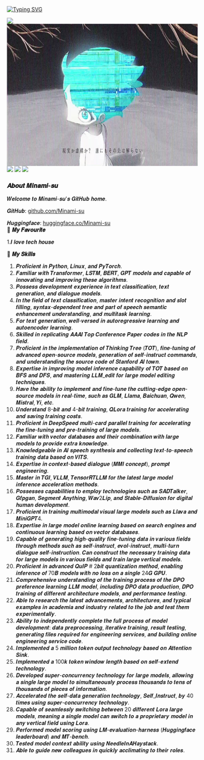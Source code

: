[![Typing SVG](https://readme-typing-svg.herokuapp.com?size=25&duration=2500&color=AAE85D&vCenter=true&width=200&height=40&lines=𝑯𝒊+𝑾𝒆𝒍𝒄𝒐𝒎𝒆+%F0%9F%91%8B%F0%9F%8F%BB;𝑰'𝒎+𝑴𝒊𝒏𝒂𝒎𝒊-𝒔𝒖)](https://git.io/typing-svg)

<a href="#">
 
  <img align="left" src="https://github-readme-stats.vercel.app/api?username=Minami-su&count_private=true&show_icons=true&theme=merko&bg_color=000000,000000,000000" />

</a>
<img align='left' src="https://github.com/Minami-su/Minami-su/blob/main/assets/Amara.jpg" height="375">





<!--START_SECTION:waka-->
![](https://img.shields.io/badge/-Python-3776AB?style=flat-square&logo=Python&logoColor=ffffff)
![](https://img.shields.io/badge/-Linux-000000?style=flat-square&logo=Linux&logoColor=ffffff)
![](https://img.shields.io/badge/-pytorch-ffffff?style=flat-square&logo=pytorch&logoColor=)



<!--END_SECTION:waka-->


<!--START_SECTION:waka-->

### 𝑨𝒃𝒐𝒖𝒕 𝑴𝒊𝒏𝒂𝒎𝒊-𝒔𝒖

𝑾𝒆𝒍𝒄𝒐𝒎𝒆 𝒕𝒐 𝑴𝒊𝒏𝒂𝒎𝒊-𝒔𝒖'𝒔 𝑮𝒊𝒕𝑯𝒖𝒃 𝒉𝒐𝒎𝒆.

𝑮𝒊𝒕𝑯𝒖𝒃:
[github.com/Minami-su](https://github.com/Minami-su)

𝑯𝒖𝒈𝒈𝒊𝒏𝒈𝒇𝒂𝒄𝒆:
[huggingface.co/Minami-su](https://huggingface.co/Minami-su)  
🌟 **𝑴𝒚 𝑭𝒂𝒗𝒐𝒖𝒓𝒊𝒕𝒆**

1.𝑰 𝒍𝒐𝒗𝒆 𝒕𝒆𝒄𝒉 𝒉𝒐𝒖𝒔𝒆

🌟 **𝑴𝒚 𝑺𝒌𝒊𝒍𝒍𝒔**
1. 𝑷𝒓𝒐𝒇𝒊𝒄𝒊𝒆𝒏𝒕 𝒊𝒏 𝑷𝒚𝒕𝒉𝒐𝒏, 𝑳𝒊𝒏𝒖𝒙, 𝒂𝒏𝒅 𝑷𝒚𝑻𝒐𝒓𝒄𝒉.
2. 𝑭𝒂𝒎𝒊𝒍𝒊𝒂𝒓 𝒘𝒊𝒕𝒉 𝑻𝒓𝒂𝒏𝒔𝒇𝒐𝒓𝒎𝒆𝒓, 𝑳𝑺𝑻𝑴, 𝑩𝑬𝑹𝑻, 𝑮𝑷𝑻 𝒎𝒐𝒅𝒆𝒍𝒔 𝒂𝒏𝒅 𝒄𝒂𝒑𝒂𝒃𝒍𝒆 𝒐𝒇 𝒊𝒏𝒏𝒐𝒗𝒂𝒕𝒊𝒏𝒈 𝒂𝒏𝒅 𝒊𝒎𝒑𝒓𝒐𝒗𝒊𝒏𝒈 𝒕𝒉𝒆𝒔𝒆 𝒂𝒍𝒈𝒐𝒓𝒊𝒕𝒉𝒎𝒔.
3. 𝑷𝒐𝒔𝒔𝒆𝒔𝒔 𝒅𝒆𝒗𝒆𝒍𝒐𝒑𝒎𝒆𝒏𝒕 𝒆𝒙𝒑𝒆𝒓𝒊𝒆𝒏𝒄𝒆 𝒊𝒏 𝒕𝒆𝒙𝒕 𝒄𝒍𝒂𝒔𝒔𝒊𝒇𝒊𝒄𝒂𝒕𝒊𝒐𝒏, 𝒕𝒆𝒙𝒕 𝒈𝒆𝒏𝒆𝒓𝒂𝒕𝒊𝒐𝒏, 𝒂𝒏𝒅 𝒅𝒊𝒂𝒍𝒐𝒈𝒖𝒆 𝒎𝒐𝒅𝒆𝒍𝒔.
4. 𝑰𝒏 𝒕𝒉𝒆 𝒇𝒊𝒆𝒍𝒅 𝒐𝒇 𝒕𝒆𝒙𝒕 𝒄𝒍𝒂𝒔𝒔𝒊𝒇𝒊𝒄𝒂𝒕𝒊𝒐𝒏, 𝒎𝒂𝒔𝒕𝒆𝒓 𝒊𝒏𝒕𝒆𝒏𝒕 𝒓𝒆𝒄𝒐𝒈𝒏𝒊𝒕𝒊𝒐𝒏 𝒂𝒏𝒅 𝒔𝒍𝒐𝒕 𝒇𝒊𝒍𝒍𝒊𝒏𝒈, 𝒔𝒚𝒏𝒕𝒂𝒙-𝒅𝒆𝒑𝒆𝒏𝒅𝒆𝒏𝒕 𝒕𝒓𝒆𝒆 𝒂𝒏𝒅 𝒑𝒂𝒓𝒕 𝒐𝒇 𝒔𝒑𝒆𝒆𝒄𝒉 𝒔𝒆𝒎𝒂𝒏𝒕𝒊𝒄 𝒆𝒏𝒉𝒂𝒏𝒄𝒆𝒎𝒆𝒏𝒕 𝒖𝒏𝒅𝒆𝒓𝒔𝒕𝒂𝒏𝒅𝒊𝒏𝒈, 𝒂𝒏𝒅 𝒎𝒖𝒍𝒕𝒊𝒕𝒂𝒔𝒌 𝒍𝒆𝒂𝒓𝒏𝒊𝒏𝒈.
5. 𝑭𝒐𝒓 𝒕𝒆𝒙𝒕 𝒈𝒆𝒏𝒆𝒓𝒂𝒕𝒊𝒐𝒏, 𝒘𝒆𝒍𝒍-𝒗𝒆𝒓𝒔𝒆𝒅 𝒊𝒏 𝒂𝒖𝒕𝒐𝒓𝒆𝒈𝒓𝒆𝒔𝒔𝒊𝒗𝒆 𝒍𝒆𝒂𝒓𝒏𝒊𝒏𝒈 𝒂𝒏𝒅 𝒂𝒖𝒕𝒐𝒆𝒏𝒄𝒐𝒅𝒆𝒓 𝒍𝒆𝒂𝒓𝒏𝒊𝒏𝒈.
6. 𝑺𝒌𝒊𝒍𝒍𝒆𝒅 𝒊𝒏 𝒓𝒆𝒑𝒍𝒊𝒄𝒂𝒕𝒊𝒏𝒈 𝑨𝑨𝑨𝑰 𝑻𝒐𝒑 𝑪𝒐𝒏𝒇𝒆𝒓𝒆𝒏𝒄𝒆 𝑷𝒂𝒑𝒆𝒓 𝒄𝒐𝒅𝒆𝒔 𝒊𝒏 𝒕𝒉𝒆 𝑵𝑳𝑷 𝒇𝒊𝒆𝒍𝒅.
7. 𝑷𝒓𝒐𝒇𝒊𝒄𝒊𝒆𝒏𝒕 𝒊𝒏 𝒕𝒉𝒆 𝒊𝒎𝒑𝒍𝒆𝒎𝒆𝒏𝒕𝒂𝒕𝒊𝒐𝒏 𝒐𝒇 𝑻𝒉𝒊𝒏𝒌𝒊𝒏𝒈 𝑻𝒓𝒆𝒆 (𝑻𝑶𝑻), 𝒇𝒊𝒏𝒆-𝒕𝒖𝒏𝒊𝒏𝒈 𝒐𝒇 𝒂𝒅𝒗𝒂𝒏𝒄𝒆𝒅 𝒐𝒑𝒆𝒏-𝒔𝒐𝒖𝒓𝒄𝒆 𝒎𝒐𝒅𝒆𝒍𝒔, 𝒈𝒆𝒏𝒆𝒓𝒂𝒕𝒊𝒐𝒏 𝒐𝒇 𝒔𝒆𝒍𝒇-𝒊𝒏𝒔𝒕𝒓𝒖𝒄𝒕 𝒄𝒐𝒎𝒎𝒂𝒏𝒅𝒔, 𝒂𝒏𝒅 𝒖𝒏𝒅𝒆𝒓𝒔𝒕𝒂𝒏𝒅𝒊𝒏𝒈 𝒕𝒉𝒆 𝒔𝒐𝒖𝒓𝒄𝒆 𝒄𝒐𝒅𝒆 𝒐𝒇 𝑺𝒕𝒂𝒏𝒇𝒐𝒓𝒅 𝑨𝑰 𝒕𝒐𝒘𝒏.
8. 𝑬𝒙𝒑𝒆𝒓𝒕𝒊𝒔𝒆 𝒊𝒏 𝒊𝒎𝒑𝒓𝒐𝒗𝒊𝒏𝒈 𝒎𝒐𝒅𝒆𝒍 𝒊𝒏𝒇𝒆𝒓𝒆𝒏𝒄𝒆 𝒄𝒂𝒑𝒂𝒃𝒊𝒍𝒊𝒕𝒚 𝒐𝒇 𝑻𝑶𝑻 𝒃𝒂𝒔𝒆𝒅 𝒐𝒏 𝑩𝑭𝑺 𝒂𝒏𝒅 𝑫𝑭𝑺, 𝒂𝒏𝒅 𝒎𝒂𝒔𝒕𝒆𝒓𝒊𝒏𝒈 𝑳𝑳𝑴_𝒆𝒅𝒊𝒕 𝒇𝒐𝒓 𝒍𝒂𝒓𝒈𝒆 𝒎𝒐𝒅𝒆𝒍 𝒆𝒅𝒊𝒕𝒊𝒏𝒈 𝒕𝒆𝒄𝒉𝒏𝒊𝒒𝒖𝒆𝒔.
9. 𝑯𝒂𝒗𝒆 𝒕𝒉𝒆 𝒂𝒃𝒊𝒍𝒊𝒕𝒚 𝒕𝒐 𝒊𝒎𝒑𝒍𝒆𝒎𝒆𝒏𝒕 𝒂𝒏𝒅 𝒇𝒊𝒏𝒆-𝒕𝒖𝒏𝒆 𝒕𝒉𝒆 𝒄𝒖𝒕𝒕𝒊𝒏𝒈-𝒆𝒅𝒈𝒆 𝒐𝒑𝒆𝒏-𝒔𝒐𝒖𝒓𝒄𝒆 𝒎𝒐𝒅𝒆𝒍𝒔 𝒊𝒏 𝒓𝒆𝒂𝒍-𝒕𝒊𝒎𝒆, 𝒔𝒖𝒄𝒉 𝒂𝒔 𝑮𝑳𝑴, 𝑳𝒍𝒂𝒎𝒂, 𝑩𝒂𝒊𝒄𝒉𝒖𝒂𝒏, 𝑸𝒘𝒆𝒏, 𝑴𝒊𝒔𝒕𝒓𝒂𝒍, 𝒀𝒊, 𝒆𝒕𝒄.
10. 𝑼𝒏𝒅𝒆𝒓𝒔𝒕𝒂𝒏𝒅 8-𝒃𝒊𝒕 𝒂𝒏𝒅 4-𝒃𝒊𝒕 𝒕𝒓𝒂𝒊𝒏𝒊𝒏𝒈, 𝑸𝑳𝒐𝒓𝒂 𝒕𝒓𝒂𝒊𝒏𝒊𝒏𝒈 𝒇𝒐𝒓 𝒂𝒄𝒄𝒆𝒍𝒆𝒓𝒂𝒕𝒊𝒏𝒈 𝒂𝒏𝒅 𝒔𝒂𝒗𝒊𝒏𝒈 𝒕𝒓𝒂𝒊𝒏𝒊𝒏𝒈 𝒄𝒐𝒔𝒕𝒔.
11. 𝑷𝒓𝒐𝒇𝒊𝒄𝒊𝒆𝒏𝒕 𝒊𝒏 𝑫𝒆𝒆𝒑𝑺𝒑𝒆𝒆𝒅 𝒎𝒖𝒍𝒕𝒊-𝒄𝒂𝒓𝒅 𝒑𝒂𝒓𝒂𝒍𝒍𝒆𝒍 𝒕𝒓𝒂𝒊𝒏𝒊𝒏𝒈 𝒇𝒐𝒓 𝒂𝒄𝒄𝒆𝒍𝒆𝒓𝒂𝒕𝒊𝒏𝒈 𝒕𝒉𝒆 𝒇𝒊𝒏𝒆-𝒕𝒖𝒏𝒊𝒏𝒈 𝒂𝒏𝒅 𝒑𝒓𝒆-𝒕𝒓𝒂𝒊𝒏𝒊𝒏𝒈 𝒐𝒇 𝒍𝒂𝒓𝒈𝒆 𝒎𝒐𝒅𝒆𝒍𝒔.
12. 𝑭𝒂𝒎𝒊𝒍𝒊𝒂𝒓 𝒘𝒊𝒕𝒉 𝒗𝒆𝒄𝒕𝒐𝒓 𝒅𝒂𝒕𝒂𝒃𝒂𝒔𝒆𝒔 𝒂𝒏𝒅 𝒕𝒉𝒆𝒊𝒓 𝒄𝒐𝒎𝒃𝒊𝒏𝒂𝒕𝒊𝒐𝒏 𝒘𝒊𝒕𝒉 𝒍𝒂𝒓𝒈𝒆 𝒎𝒐𝒅𝒆𝒍𝒔 𝒕𝒐 𝒑𝒓𝒐𝒗𝒊𝒅𝒆 𝒆𝒙𝒕𝒓𝒂 𝒌𝒏𝒐𝒘𝒍𝒆𝒅𝒈𝒆.
13. 𝑲𝒏𝒐𝒘𝒍𝒆𝒅𝒈𝒆𝒂𝒃𝒍𝒆 𝒊𝒏 𝑨𝑰 𝒔𝒑𝒆𝒆𝒄𝒉 𝒔𝒚𝒏𝒕𝒉𝒆𝒔𝒊𝒔 𝒂𝒏𝒅 𝒄𝒐𝒍𝒍𝒆𝒄𝒕𝒊𝒏𝒈 𝒕𝒆𝒙𝒕-𝒕𝒐-𝒔𝒑𝒆𝒆𝒄𝒉 𝒕𝒓𝒂𝒊𝒏𝒊𝒏𝒈 𝒅𝒂𝒕𝒂 𝒃𝒂𝒔𝒆𝒅 𝒐𝒏 𝑽𝑰𝑻𝑺.
14. 𝑬𝒙𝒑𝒆𝒓𝒕𝒊𝒔𝒆 𝒊𝒏 𝒄𝒐𝒏𝒕𝒆𝒙𝒕-𝒃𝒂𝒔𝒆𝒅 𝒅𝒊𝒂𝒍𝒐𝒈𝒖𝒆 (𝑴𝑴𝑰 𝒄𝒐𝒏𝒄𝒆𝒑𝒕), 𝒑𝒓𝒐𝒎𝒑𝒕 𝒆𝒏𝒈𝒊𝒏𝒆𝒆𝒓𝒊𝒏𝒈.
15. 𝑴𝒂𝒔𝒕𝒆𝒓 𝒊𝒏 𝑻𝑮𝑰, 𝑽𝑳𝑳𝑴, 𝑻𝒆𝒏𝒔𝒐𝒓𝑹𝑻𝑳𝑳𝑴 𝒇𝒐𝒓 𝒕𝒉𝒆 𝒍𝒂𝒕𝒆𝒔𝒕 𝒍𝒂𝒓𝒈𝒆 𝒎𝒐𝒅𝒆𝒍 𝒊𝒏𝒇𝒆𝒓𝒆𝒏𝒄𝒆 𝒂𝒄𝒄𝒆𝒍𝒆𝒓𝒂𝒕𝒊𝒐𝒏 𝒎𝒆𝒕𝒉𝒐𝒅𝒔.
16. 𝑷𝒐𝒔𝒔𝒆𝒔𝒔𝒆𝒔 𝒄𝒂𝒑𝒂𝒃𝒊𝒍𝒊𝒕𝒊𝒆𝒔 𝒕𝒐 𝒆𝒎𝒑𝒍𝒐𝒚 𝒕𝒆𝒄𝒉𝒏𝒐𝒍𝒐𝒈𝒊𝒆𝒔 𝒔𝒖𝒄𝒉 𝒂𝒔 𝑺𝑨𝑫𝑻𝒂𝒍𝒌𝒆𝒓, 𝑮𝒇𝒑𝒈𝒂𝒏, 𝑺𝒆𝒈𝒎𝒆𝒏𝒕 𝑨𝒏𝒚𝒕𝒉𝒊𝒏𝒈, 𝑾𝒂𝒗2𝑳𝒊𝒑, 𝒂𝒏𝒅 𝑺𝒕𝒂𝒃𝒍𝒆-𝑫𝒊𝒇𝒇𝒖𝒔𝒊𝒐𝒏 𝒇𝒐𝒓 𝒅𝒊𝒈𝒊𝒕𝒂𝒍 𝒉𝒖𝒎𝒂𝒏 𝒅𝒆𝒗𝒆𝒍𝒐𝒑𝒎𝒆𝒏𝒕.
17. 𝑷𝒓𝒐𝒇𝒊𝒄𝒊𝒆𝒏𝒕 𝒊𝒏 𝒕𝒓𝒂𝒊𝒏𝒊𝒏𝒈 𝒎𝒖𝒍𝒕𝒊𝒎𝒐𝒅𝒂𝒍 𝒗𝒊𝒔𝒖𝒂𝒍 𝒍𝒂𝒓𝒈𝒆 𝒎𝒐𝒅𝒆𝒍𝒔 𝒔𝒖𝒄𝒉 𝒂𝒔 𝑳𝒍𝒂𝒗𝒂 𝒂𝒏𝒅 𝑴𝒊𝒏𝒊𝑮𝑷𝑻4.
18. 𝑬𝒙𝒑𝒆𝒓𝒕𝒊𝒔𝒆 𝒊𝒏 𝒍𝒂𝒓𝒈𝒆 𝒎𝒐𝒅𝒆𝒍 𝒐𝒏𝒍𝒊𝒏𝒆 𝒍𝒆𝒂𝒓𝒏𝒊𝒏𝒈 𝒃𝒂𝒔𝒆𝒅 𝒐𝒏 𝒔𝒆𝒂𝒓𝒄𝒉 𝒆𝒏𝒈𝒊𝒏𝒆𝒔 𝒂𝒏𝒅 𝒄𝒐𝒏𝒕𝒊𝒏𝒖𝒐𝒖𝒔 𝒍𝒆𝒂𝒓𝒏𝒊𝒏𝒈 𝒃𝒂𝒔𝒆𝒅 𝒐𝒏 𝒗𝒆𝒄𝒕𝒐𝒓 𝒅𝒂𝒕𝒂𝒃𝒂𝒔𝒆𝒔.
19. 𝑪𝒂𝒑𝒂𝒃𝒍𝒆 𝒐𝒇 𝒈𝒆𝒏𝒆𝒓𝒂𝒕𝒊𝒏𝒈 𝒉𝒊𝒈𝒉-𝒒𝒖𝒂𝒍𝒊𝒕𝒚 𝒇𝒊𝒏𝒆-𝒕𝒖𝒏𝒊𝒏𝒈 𝒅𝒂𝒕𝒂 𝒊𝒏 𝒗𝒂𝒓𝒊𝒐𝒖𝒔 𝒇𝒊𝒆𝒍𝒅𝒔 𝒕𝒉𝒓𝒐𝒖𝒈𝒉 𝒎𝒆𝒕𝒉𝒐𝒅𝒔 𝒔𝒖𝒄𝒉 𝒂𝒔 𝒔𝒆𝒍𝒇-𝒊𝒏𝒔𝒕𝒓𝒖𝒄𝒕, 𝒆𝒗𝒐𝒍-𝒊𝒏𝒔𝒕𝒓𝒖𝒄𝒕, 𝒎𝒖𝒍𝒕𝒊-𝒕𝒖𝒓𝒏 𝒅𝒊𝒂𝒍𝒐𝒈𝒖𝒆 𝒔𝒆𝒍𝒇-𝒊𝒏𝒔𝒕𝒓𝒖𝒄𝒕𝒊𝒐𝒏. 𝑪𝒂𝒏 𝒄𝒐𝒏𝒔𝒕𝒓𝒖𝒄𝒕 𝒕𝒉𝒆 𝒏𝒆𝒄𝒆𝒔𝒔𝒂𝒓𝒚 𝒕𝒓𝒂𝒊𝒏𝒊𝒏𝒈 𝒅𝒂𝒕𝒂 𝒇𝒐𝒓 𝒍𝒂𝒓𝒈𝒆 𝒎𝒐𝒅𝒆𝒍𝒔 𝒊𝒏 𝒗𝒂𝒓𝒊𝒐𝒖𝒔 𝒇𝒊𝒆𝒍𝒅𝒔 𝒂𝒏𝒅 𝒕𝒓𝒂𝒊𝒏 𝒍𝒂𝒓𝒈𝒆 𝒗𝒆𝒓𝒕𝒊𝒄𝒂𝒍 𝒎𝒐𝒅𝒆𝒍𝒔.
20. 𝑷𝒓𝒐𝒇𝒊𝒄𝒊𝒆𝒏𝒕 𝒊𝒏 𝒂𝒅𝒗𝒂𝒏𝒄𝒆𝒅 𝑸𝒖𝑰𝑷 # 2𝒃𝒊𝒕 𝒒𝒖𝒂𝒏𝒕𝒊𝒛𝒂𝒕𝒊𝒐𝒏 𝒎𝒆𝒕𝒉𝒐𝒅, 𝒆𝒏𝒂𝒃𝒍𝒊𝒏𝒈 𝒊𝒏𝒇𝒆𝒓𝒆𝒏𝒄𝒆 𝒐𝒇 70𝑩 𝒎𝒐𝒅𝒆𝒍𝒔 𝒘𝒊𝒕𝒉 𝒏𝒐 𝒍𝒐𝒔𝒔 𝒐𝒏 𝒂 𝒔𝒊𝒏𝒈𝒍𝒆 24𝑮 𝑮𝑷𝑼.
21. 𝑪𝒐𝒎𝒑𝒓𝒆𝒉𝒆𝒏𝒔𝒊𝒗𝒆 𝒖𝒏𝒅𝒆𝒓𝒔𝒕𝒂𝒏𝒅𝒊𝒏𝒈 𝒐𝒇 𝒕𝒉𝒆 𝒕𝒓𝒂𝒊𝒏𝒊𝒏𝒈 𝒑𝒓𝒐𝒄𝒆𝒔𝒔 𝒐𝒇 𝒕𝒉𝒆 𝑫𝑷𝑶 𝒑𝒓𝒆𝒇𝒆𝒓𝒆𝒏𝒄𝒆 𝒍𝒆𝒂𝒓𝒏𝒊𝒏𝒈 𝑳𝑳𝑴 𝒎𝒐𝒅𝒆𝒍, 𝒊𝒏𝒄𝒍𝒖𝒅𝒊𝒏𝒈 𝑫𝑷𝑶 𝒅𝒂𝒕𝒂 𝒑𝒓𝒐𝒅𝒖𝒄𝒕𝒊𝒐𝒏, 𝑫𝑷𝑶 𝒕𝒓𝒂𝒊𝒏𝒊𝒏𝒈 𝒐𝒇 𝒅𝒊𝒇𝒇𝒆𝒓𝒆𝒏𝒕 𝒂𝒓𝒄𝒉𝒊𝒕𝒆𝒄𝒕𝒖𝒓𝒆 𝒎𝒐𝒅𝒆𝒍𝒔, 𝒂𝒏𝒅 𝒑𝒆𝒓𝒇𝒐𝒓𝒎𝒂𝒏𝒄𝒆 𝒕𝒆𝒔𝒕𝒊𝒏𝒈.
22. 𝑨𝒃𝒍𝒆 𝒕𝒐 𝒓𝒆𝒔𝒆𝒂𝒓𝒄𝒉 𝒕𝒉𝒆 𝒍𝒂𝒕𝒆𝒔𝒕 𝒂𝒅𝒗𝒂𝒏𝒄𝒆𝒎𝒆𝒏𝒕𝒔, 𝒂𝒓𝒄𝒉𝒊𝒕𝒆𝒄𝒕𝒖𝒓𝒆𝒔, 𝒂𝒏𝒅 𝒕𝒚𝒑𝒊𝒄𝒂𝒍 𝒆𝒙𝒂𝒎𝒑𝒍𝒆𝒔 𝒊𝒏 𝒂𝒄𝒂𝒅𝒆𝒎𝒊𝒂 𝒂𝒏𝒅 𝒊𝒏𝒅𝒖𝒔𝒕𝒓𝒚 𝒓𝒆𝒍𝒂𝒕𝒆𝒅 𝒕𝒐 𝒕𝒉𝒆 𝒋𝒐𝒃 𝒂𝒏𝒅 𝒕𝒆𝒔𝒕 𝒕𝒉𝒆𝒎 𝒆𝒙𝒑𝒆𝒓𝒊𝒎𝒆𝒏𝒕𝒂𝒍𝒍𝒚.
23. 𝑨𝒃𝒊𝒍𝒊𝒕𝒚 𝒕𝒐 𝒊𝒏𝒅𝒆𝒑𝒆𝒏𝒅𝒆𝒏𝒕𝒍𝒚 𝒄𝒐𝒎𝒑𝒍𝒆𝒕𝒆 𝒕𝒉𝒆 𝒇𝒖𝒍𝒍 𝒑𝒓𝒐𝒄𝒆𝒔𝒔 𝒐𝒇 𝒎𝒐𝒅𝒆𝒍 𝒅𝒆𝒗𝒆𝒍𝒐𝒑𝒎𝒆𝒏𝒕: 𝒅𝒂𝒕𝒂 𝒑𝒓𝒆𝒑𝒓𝒐𝒄𝒆𝒔𝒔𝒊𝒏𝒈, 𝒊𝒕𝒆𝒓𝒂𝒕𝒊𝒗𝒆 𝒕𝒓𝒂𝒊𝒏𝒊𝒏𝒈, 𝒓𝒆𝒔𝒖𝒍𝒕 𝒕𝒆𝒔𝒕𝒊𝒏𝒈, 𝒈𝒆𝒏𝒆𝒓𝒂𝒕𝒊𝒏𝒈 𝒇𝒊𝒍𝒆𝒔 𝒓𝒆𝒒𝒖𝒊𝒓𝒆𝒅 𝒇𝒐𝒓 𝒆𝒏𝒈𝒊𝒏𝒆𝒆𝒓𝒊𝒏𝒈 𝒔𝒆𝒓𝒗𝒊𝒄𝒆𝒔, 𝒂𝒏𝒅 𝒃𝒖𝒊𝒍𝒅𝒊𝒏𝒈 𝒐𝒏𝒍𝒊𝒏𝒆 𝒆𝒏𝒈𝒊𝒏𝒆𝒆𝒓𝒊𝒏𝒈 𝒔𝒆𝒓𝒗𝒊𝒄𝒆 𝒄𝒐𝒅𝒆.
24. 𝑰𝒎𝒑𝒍𝒆𝒎𝒆𝒏𝒕𝒆𝒅 𝒂 5 𝒎𝒊𝒍𝒍𝒊𝒐𝒏 𝒕𝒐𝒌𝒆𝒏 𝒐𝒖𝒕𝒑𝒖𝒕 𝒕𝒆𝒄𝒉𝒏𝒐𝒍𝒐𝒈𝒚 𝒃𝒂𝒔𝒆𝒅 𝒐𝒏 𝑨𝒕𝒕𝒆𝒏𝒕𝒊𝒐𝒏 𝑺𝒊𝒏𝒌.
25. 𝑰𝒎𝒑𝒍𝒆𝒎𝒆𝒏𝒕𝒆𝒅 𝒂 100𝒌 𝒕𝒐𝒌𝒆𝒏 𝒘𝒊𝒏𝒅𝒐𝒘 𝒍𝒆𝒏𝒈𝒕𝒉 𝒃𝒂𝒔𝒆𝒅 𝒐𝒏 𝒔𝒆𝒍𝒇-𝒆𝒙𝒕𝒆𝒏𝒅 𝒕𝒆𝒄𝒉𝒏𝒐𝒍𝒐𝒈𝒚.
26. 𝑫𝒆𝒗𝒆𝒍𝒐𝒑𝒆𝒅 𝒔𝒖𝒑𝒆𝒓-𝒄𝒐𝒏𝒄𝒖𝒓𝒓𝒆𝒏𝒄𝒚 𝒕𝒆𝒄𝒉𝒏𝒐𝒍𝒐𝒈𝒚 𝒇𝒐𝒓 𝒍𝒂𝒓𝒈𝒆 𝒎𝒐𝒅𝒆𝒍𝒔, 𝒂𝒍𝒍𝒐𝒘𝒊𝒏𝒈 𝒂 𝒔𝒊𝒏𝒈𝒍𝒆 𝒍𝒂𝒓𝒈𝒆 𝒎𝒐𝒅𝒆𝒍 𝒕𝒐 𝒔𝒊𝒎𝒖𝒍𝒕𝒂𝒏𝒆𝒐𝒖𝒔𝒍𝒚 𝒑𝒓𝒐𝒄𝒆𝒔𝒔 𝒕𝒉𝒐𝒖𝒔𝒂𝒏𝒅𝒔 𝒕𝒐 𝒕𝒆𝒏𝒔 𝒐𝒇 𝒕𝒉𝒐𝒖𝒔𝒂𝒏𝒅𝒔 𝒐𝒇 𝒑𝒊𝒆𝒄𝒆𝒔 𝒐𝒇 𝒊𝒏𝒇𝒐𝒓𝒎𝒂𝒕𝒊𝒐𝒏.
27. 𝑨𝒄𝒄𝒆𝒍𝒆𝒓𝒂𝒕𝒆𝒅 𝒕𝒉𝒆 𝒔𝒆𝒍𝒇-𝒅𝒂𝒕𝒂 𝒈𝒆𝒏𝒆𝒓𝒂𝒕𝒊𝒐𝒏 𝒕𝒆𝒄𝒉𝒏𝒐𝒍𝒐𝒈𝒚, 𝑺𝒆𝒍𝒇_𝑰𝒏𝒔𝒕𝒓𝒖𝒄𝒕, 𝒃𝒚 40 𝒕𝒊𝒎𝒆𝒔 𝒖𝒔𝒊𝒏𝒈 𝒔𝒖𝒑𝒆𝒓-𝒄𝒐𝒏𝒄𝒖𝒓𝒓𝒆𝒏𝒄𝒚 𝒕𝒆𝒄𝒉𝒏𝒐𝒍𝒐𝒈𝒚.
28. 𝑪𝒂𝒑𝒂𝒃𝒍𝒆 𝒐𝒇 𝒔𝒆𝒂𝒎𝒍𝒆𝒔𝒔𝒍𝒚 𝒔𝒘𝒊𝒕𝒄𝒉𝒊𝒏𝒈 𝒃𝒆𝒕𝒘𝒆𝒆𝒏 20 𝒅𝒊𝒇𝒇𝒆𝒓𝒆𝒏𝒕 𝑳𝒐𝒓𝒂 𝒍𝒂𝒓𝒈𝒆 𝒎𝒐𝒅𝒆𝒍𝒔, 𝒎𝒆𝒂𝒏𝒊𝒏𝒈 𝒂 𝒔𝒊𝒏𝒈𝒍𝒆 𝒎𝒐𝒅𝒆𝒍 𝒄𝒂𝒏 𝒔𝒘𝒊𝒕𝒄𝒉 𝒕𝒐 𝒂 𝒑𝒓𝒐𝒑𝒓𝒊𝒆𝒕𝒂𝒓𝒚 𝒎𝒐𝒅𝒆𝒍 𝒊𝒏 𝒂𝒏𝒚 𝒗𝒆𝒓𝒕𝒊𝒄𝒂𝒍 𝒇𝒊𝒆𝒍𝒅 𝒖𝒔𝒊𝒏𝒈 𝑳𝒐𝒓𝒂.
29. 𝑷𝒆𝒓𝒇𝒐𝒓𝒎𝒆𝒅 𝒎𝒐𝒅𝒆𝒍 𝒔𝒄𝒐𝒓𝒊𝒏𝒈 𝒖𝒔𝒊𝒏𝒈 𝑳𝑴-𝒆𝒗𝒂𝒍𝒖𝒂𝒕𝒊𝒐𝒏-𝒉𝒂𝒓𝒏𝒆𝒔𝒔 (𝑯𝒖𝒈𝒈𝒊𝒏𝒈𝒇𝒂𝒄𝒆 𝒍𝒆𝒂𝒅𝒆𝒓𝒃𝒐𝒂𝒓𝒅) 𝒂𝒏𝒅 𝑴𝑻-𝒃𝒆𝒏𝒄𝒉.
30. 𝑻𝒆𝒔𝒕𝒆𝒅 𝒎𝒐𝒅𝒆𝒍 𝒄𝒐𝒏𝒕𝒆𝒙𝒕 𝒂𝒃𝒊𝒍𝒊𝒕𝒚 𝒖𝒔𝒊𝒏𝒈 𝑵𝒆𝒆𝒅𝒍𝒆𝑰𝒏𝑨𝑯𝒂𝒚𝒔𝒕𝒂𝒄𝒌.
31. 𝑨𝒃𝒍𝒆 𝒕𝒐 𝒈𝒖𝒊𝒅𝒆 𝒏𝒆𝒘 𝒄𝒐𝒍𝒍𝒆𝒂𝒈𝒖𝒆𝒔 𝒊𝒏 𝒒𝒖𝒊𝒄𝒌𝒍𝒚 𝒂𝒄𝒄𝒍𝒊𝒎𝒂𝒕𝒊𝒏𝒈 𝒕𝒐 𝒕𝒉𝒆𝒊𝒓 𝒓𝒐𝒍𝒆𝒔.







    
